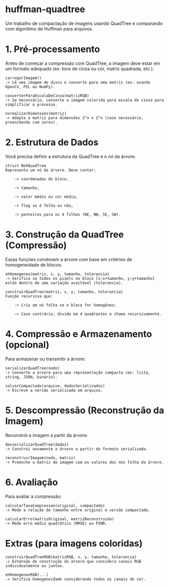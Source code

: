 # huffman-quadtree
Um trabalho de compactação de imagens usando QuadTree e comparando com algoritimo de Huffman para arquivos.

# 1. Pré-processamento

Antes de começar a compressão com QuadTree, a imagem deve estar em um formato adequado (ex: tons de cinza ou cor, matriz quadrada, etc.).

    carregarImagem()
    -> Lê uma imagem do disco e converte para uma matriz (ex: usando OpenCV, PIL ou NumPy).

    converterParaEscalaDeCinza(matrizRGB)
    -> Se necessário, converte a imagem colorida para escala de cinza para simplificar o processo.

    normalizarDimensoes(matriz)
    -> Adapta a matriz para dimensões 2^n x 2^n (caso necessário, preenchendo com zeros).

# 2. Estrutura de Dados

Você precisa definir a estrutura da QuadTree e o nó da árvore.

    struct NohQuadTree
    Representa um nó da árvore. Deve conter:

        -> coordenadas do bloco,

        -> tamanho,

        -> valor médio ou cor média,

        -> flag se é folha ou não,

        -> ponteiros para os 4 filhos (NE, NW, SE, SW).

# 3. Construção da QuadTree (Compressão)

Essas funções constroem a árvore com base em critérios de homogeneidade de blocos.

    ehHomogeneo(matriz, x, y, tamanho, tolerancia)
    -> Verifica se todos os pixels no bloco [x:x+tamanho, y:y+tamanho] estão dentro de uma variação aceitável (tolerancia).

    construirQuadTree(matriz, x, y, tamanho, tolerancia)
    Função recursiva que:

        -> Cria um nó folha se o bloco for homogêneo;

        -> Caso contrário, divide em 4 quadrantes e chama recursivamente.

# 4. Compressão e Armazenamento (opcional)

Para armazenar ou transmitir a árvore:

    serializarQuadTree(nodo)
    -> Converte a árvore para uma representação compacta (ex: lista, string, JSON, binário).

    salvarCompactado(arquivo, dadosSerializados)
    -> Escreve a versão serializada em arquivo.

# 5. Descompressão (Reconstrução da Imagem)

Reconstrói a imagem a partir da árvore:

    desserializarQuadTree(dados)
    -> Constrói novamente a árvore a partir do formato serializado.

    reconstruirImagem(nodo, matriz)
    -> Preenche a matriz de imagem com os valores dos nós folha da árvore.

# 6. Avaliação

Para avaliar a compressão:

    calcularTaxaCompressao(original, compactado)
    -> Mede a relação de tamanho entre original e versão compactada.

    calcularErro(matrizOriginal, matrizReconstruida)
    -> Mede erro médio quadrático (RMSE) ou PSNR.

# Extras (para imagens coloridas)

    construirQuadTreeRGB(matrizRGB, x, y, tamanho, tolerancia)
    -> Extensão da construção da árvore que considera canais RGB individualmente ou juntos.

    ehHomogeneoRGB(...)
    -> Verifica homogeneidade considerando todos os canais de cor.